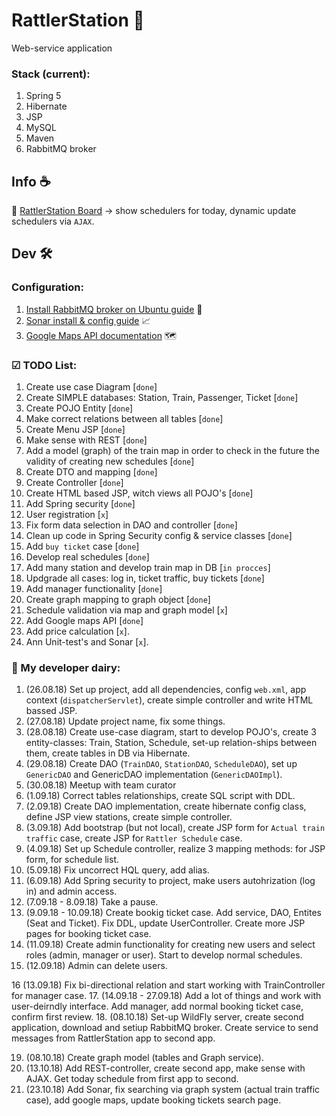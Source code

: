 # RattlerStation 🚄
Web-service application

### Stack (current): 
  1. Spring 5
  2. Hibernate
  3. JSP
  4. MySQL
  5. Maven
  6. RabbitMQ broker

## Info ☕
🚉 [RattlerStation Board](https://github.com/SlandShow/RattlerStationBoard "RattlerStation Board") → show schedulers for today, dynamic update schedulers via `AJAX`.

## Dev 🛠️

### Configuration:

1. [Install RabbitMQ broker on Ubuntu guide](https://www.vultr.com/docs/how-to-install-rabbitmq-on-ubuntu-16-04-47 "RabbitMQ") 💬
2. [Sonar install & config guide](https://www.baeldung.com/sonar-qube "SonarQube") 📈
3. [Google Maps API documentation](https://developers.google.com/maps/documentation/ "Google maps API") 🗺

### ☑ TODO List:

1. Create use case Diagram [`done`]
2. Create SIMPLE databases: Station, Train, Passenger, Ticket [`done`]
3. Create POJO Entity [`done`]
4. Make correct relations between all tables [`done`]
5. Create Menu JSP [`done`]
6. Make sense with REST [`done`]
7. Add a model (graph) of the train map in order to check in the future the validity of creating new schedules [`done`]
8. Create DTO and mapping [`done`]
9. Create Controller [`done`]
10. Create HTML based JSP, witch views all POJO's [`done`]
11. Add Spring security [`done`]
12. User registration [`x`]
13. Fix form data selection in DAO and controller [`done`]
14. Clean up code in Spring Security config & service classes [`done`]
15. Add `buy ticket` case [`done`]
16. Develop real schedules [`done`]
17. Add many station and develop train map in DB [`in procces`]
18. Updgrade all cases: log in, ticket traffic, buy tickets [`done`]
19. Add manager functionality [`done`]
20. Create graph mapping to graph object [`done`]
21. Schedule validation via map and graph model [`x`]
22. Add Google maps API [`done`]
23. Add price calculation [`x`].
24. Ann Unit-test's and Sonar [`x`].

### 📘 My developer dairy:

1. (26.08.18) Set up project, add all dependencies, config `web.xml`, app context (`dispatcherServlet`), create simple controller and write HTML bassed JSP.
2. (27.08.18) Update project name, fix some things.   
3. (28.08.18) Create use-case diagram, start to develop POJO's, create 3 entity-classes: Train, Station, Schedule, set-up relation-ships between them, create tables in DB via Hibernate.
4. (29.08.18) Create DAO (`TrainDAO`, `StationDAO`, `ScheduleDAO`), set up `GenericDAO` and GenericDAO implementation (`GenericDAOImpl`).
5. (30.08.18) Meetup with team curator
6. (1.09.18) Correct tables relationships, create SQL script with DDL.
7. (2.09.18) Create DAO implementation, create hibernate config class, define JSP view stations, create simple controller.
8. (3.09.18) Add bootstrap (but not local), create JSP form for `Actual train traffic` case, create JSP for `Rattler Schedule` case.
9. (4.09.18) Set up Schedule controller, realize 3 mapping methods: for JSP form, for schedule list.
10. (5.09.18) Fix uncorrect HQL query, add alias.
11. (6.09.18) Add Spring security to project, make users autohrization (log in) and admin access.
12. (7.09.18 - 8.09.18) Take a pause. 
13. (9.09.18 - 10.09.18) Create bookig ticket case. Add service, DAO, Entites (Seat and Ticket). Fix DDL, update UserController. Create more JSP pages for booking ticket case.
14. (11.09.18) Create admin functionality for creating new users and select roles (admin, manager or user). Start to develop normal schedules.
15. (12.09.18) Admin can delete users.

16 (13.09.18) Fix bi-directional relation and start working with TrainController for manager case.
17. (14.09.18 - 27.09.18) Add a lot of things and work with user-deirndly interface. Add manager, add normal booking ticket case, confirm first review.
18. (08.10.18) Set-up WildFly server, create second application, download and setiup RabbitMQ broker. Create service to send messages from RattlerStation app to second app.

19. (08.10.18) Create graph model (tables and Graph service).
20. (13.10.18) Add REST-controller, create second app, make sense with AJAX. Get today schedule from first app to second.
21. (23.10.18) Add Sonar, fix searching via graph system (actual train traffic case), add google maps, update booking tickets search page.
